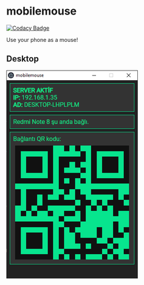 # mobilemouse

[![Codacy Badge](https://api.codacy.com/project/badge/Grade/2ec79b9a00ed4b10846cfe7938c666ef)](https://app.codacy.com/gh/yunusemregul/mobilemouse?utm_source=github.com&utm_medium=referral&utm_content=yunusemregul/mobilemouse&utm_campaign=Badge_Grade_Settings)

 Use your phone as a mouse!

## Desktop

![screenshot](https://raw.githubusercontent.com/yunusemregul/mobilemouse/main/screenshot.png)
